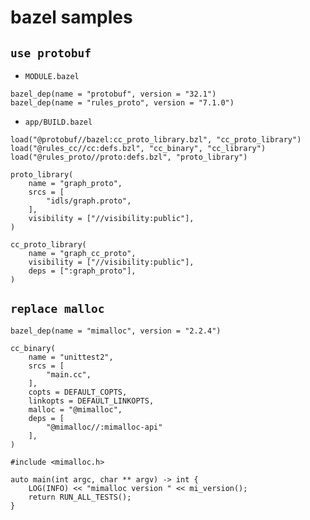 # bazel samples

## `use protobuf`

- `MODULE.bazel`

```bazel{highlight=1 .line-numbers}
bazel_dep(name = "protobuf", version = "32.1")
bazel_dep(name = "rules_proto", version = "7.1.0")
```

- `app/BUILD.bazel`

```bazel{highlight=1 .line-numbers}
load("@protobuf//bazel:cc_proto_library.bzl", "cc_proto_library")
load("@rules_cc//cc:defs.bzl", "cc_binary", "cc_library")
load("@rules_proto//proto:defs.bzl", "proto_library")

proto_library(
    name = "graph_proto",
    srcs = [
        "idls/graph.proto",
    ],
    visibility = ["//visibility:public"],
)

cc_proto_library(
    name = "graph_cc_proto",
    visibility = ["//visibility:public"],
    deps = [":graph_proto"],
)
```

## `replace malloc`

```starlark{highlight=1 .line-numbers}
bazel_dep(name = "mimalloc", version = "2.2.4")

cc_binary(
    name = "unittest2",
    srcs = [
        "main.cc",
    ],
    copts = DEFAULT_COPTS,
    linkopts = DEFAULT_LINKOPTS,
    malloc = "@mimalloc",
    deps = [
        "@mimalloc//:mimalloc-api"
    ],
)
```

```CPP{highlight=1 .line-numbers}
#include <mimalloc.h>

auto main(int argc, char ** argv) -> int {
    LOG(INFO) << "mimalloc version " << mi_version();
    return RUN_ALL_TESTS();
}
```
